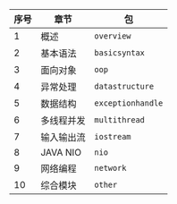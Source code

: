 | 序号 | 章节       | 包                 |
|----|----------|-------------------|
| 1  | 概述 | `overview`        |
| 2  | 基本语法     | `basicsyntax`     |
| 3  | 面向对象     | `oop`             |
| 4  | 异常处理 | `datastructure` |
| 5  | 数据结构 | `exceptionhandle` |
| 6  | 多线程并发    | `multithread`     |
| 7  | 输入输出流    | `iostream` |
| 8  | JAVA NIO | `nio` |
| 9  | 网络编程     | `network` |
| 10 | 综合模块 | `other` |
